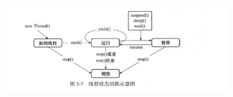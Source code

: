 ![Image text](https://github.com/350679778/TestThread/blob/master/images/class3/%E7%BA%BF%E7%A8%8B%E7%8A%B6%E6%80%81%E5%88%87%E6%8D%A2%E7%A4%BA%E6%84%8F%E5%9B%BE.jpg)
